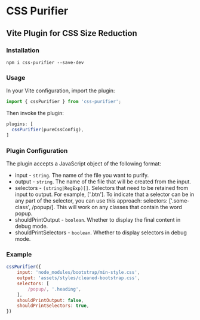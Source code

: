 # CSS Purifier

## Vite Plugin for CSS Size Reduction

### Installation

```
npm i css-purifier --save-dev
```

### Usage

In your Vite configuration, import the plugin:
```javascript
import { cssPurifier } from 'css-purifier';
```

Then invoke the plugin:
```javascript
plugins: [
  cssPurifier(pureCssConfig),
]

```

### Plugin Configuration
The plugin accepts a JavaScript object of the following format:

- input - `string`. The name of the file you want to purify.
- output - `string`. The name of the file that will be created from the input.
- selectors - `(string|RegExp)[]`. Selectors that need to be retained from input to output. For example, ['.btn']. To indicate that a selector can be in any part of the selector, you can use this approach: selectors: ['.some-class', /popup/]. This will work on any classes that contain the word popup.
- shouldPrintOutput - `boolean`. Whether to display the final content in debug mode.
- shouldPrintSelectors - `boolean`. Whether to display selectors in debug mode.

### Example
```javascript
cssPurifier({
    input: 'node_modules/bootstrap/min-style.css',
    output: 'assets/styles/cleaned-bootstrap.css',
    selectors: [
        /popup/, '.heading',
    ],
    shouldPrintOutput: false,
    shouldPrintSelectors: true,
})
```